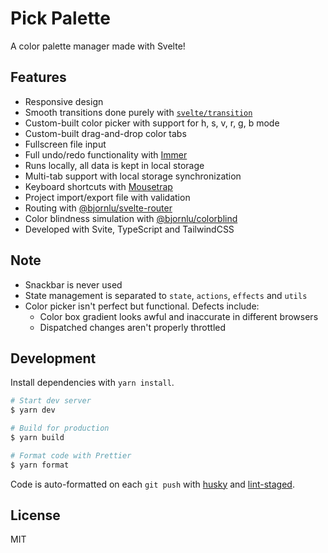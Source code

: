 # Pick Palette

A color palette manager made with Svelte!

## Features

- Responsive design
- Smooth transitions done purely with [`svelte/transition`](https://svelte.dev/tutorial/transition)
- Custom-built color picker with support for h, s, v, r, g, b mode
- Custom-built drag-and-drop color tabs
- Fullscreen file input
- Full undo/redo functionality with [Immer](https://github.com/immerjs/immer)
- Runs locally, all data is kept in local storage
- Multi-tab support with local storage synchronization
- Keyboard shortcuts with [Mousetrap](https://github.com/ccampbell/mousetrap)
- Project import/export file with validation
- Routing with [@bjornlu/svelte-router](https://github.com/bluwy/svelte-router)
- Color blindness simulation with [@bjornlu/colorblind](https://github.com/bluwy/colorblind)
- Developed with Svite, TypeScript and TailwindCSS

## Note

- Snackbar is never used
- State management is separated to `state`, `actions`, `effects` and `utils`
- Color picker isn't perfect but functional. Defects include:
  - Color box gradient looks awful and inaccurate in different browsers
  - Dispatched changes aren't properly throttled

## Development

Install dependencies with `yarn install`.

```bash
# Start dev server
$ yarn dev

# Build for production
$ yarn build

# Format code with Prettier
$ yarn format
```

Code is auto-formatted on each `git push` with [husky](https://github.com/typicode/husky) and [lint-staged](https://github.com/okonet/lint-staged).

## License

MIT
